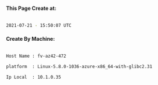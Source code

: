 
   
#### This Page Create at:

```bash

2021-07-21 - 15:50:07 UTC

```

#### Create By Machine:

```bash

Host Name : fv-az42-472

platform  : Linux-5.8.0-1036-azure-x86_64-with-glibc2.31

Ip Local  : 10.1.0.35

```

